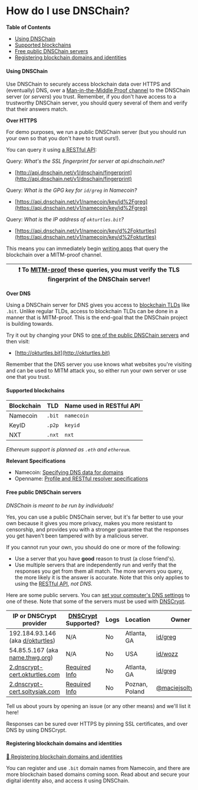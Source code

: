 # How do I use DNSChain?

__Table of Contents__

- [Using DNSChain](<#Using>)
- [Supported blockchains](<#Blockchains>)
- [Free public DNSChain servers](<#Servers>)
- [Registering blockchain domains and identities](<#Registering>)

<a name="Using"></a>
#### Using DNSChain

Use DNSChain to securely access blockchain data over HTTPS and (eventually) DNS, over a [Man-in-the-Middle Proof channel](What-is-it.md#MITMProof) to the DNSChain server (or _servers_) you trust. Remember, if you don't have access to a trustworthy DNSChain server, you should query several of them and verify that their answers match.

__Over HTTPS__

For demo purposes, we run a public DNSChain server (but you should run your own so that you don't have to trust ours!).

You can query it using [a RESTful API](What-is-it.md#API):

Query: _What's the SSL fingerprint for server at api.dnschain.net?_

- [http://api.dnschain.net/v1/dnschain/fingerprint](http://api.dnschain.net/v1/dnschain/fingerprint)

Query: _What is the GPG key for `id/greg` in Namecoin?_

- [https://api.dnschain.net/v1/namecoin/key/id%2Fgreg](https://api.dnschain.net/v1/namecoin/key/id%2Fgreg)

Query: _What is the IP address of `okturtles.bit`?_

- [https://api.dnschain.net/v1/namecoin/key/d%2Fokturtles](https://api.dnschain.net/v1/namecoin/key/d%2Fokturtles)

This means you can immediately begin [writing apps](Developers.md#securing-your-apps-with-dnschain) that query the blockchain over a MITM-proof channel.

| **:exclamation:** To [MITM-proof](What-is-it.md#MITMProof) these queries, you **must** verify the TLS fingerprint of the DNSChain server! |
|-------------------------------------------------------------------------------------------------------------------------------------------|

__Over DNS__

Using a DNSChain server for DNS gives you access to [blockchain TLDs](<#Blockchains>) like `.bit`. Unlike regular TLDs, access to blockchain TLDs can be done in a manner that is MITM-proof. This is the end-goal that the DNSChain project is building towards.

Try it out by changing your DNS to [one of the public DNSChain servers](<#Servers>) and then visit:

- [http://okturtles.bit](http://okturtles.bit)

Remember that the DNS server you use knows what websites you're visiting and can be used to MITM attack you, so either run your own server or use one that you trust.

<a name="Blockchains"/></a>
#### Supported blockchains

| Blockchain |  TLD   | Name used in RESTful API |
|------------|--------|--------------------------|
| Namecoin   | `.bit` | `namecoin`               |
| KeyID      | `.p2p` | `keyid`                  |
| NXT        | `.nxt` | `nxt`                    |

_Ethereum support is planned as `.eth` and `ethereum`._

__Relevant Specifications__

- Namecoin: [Specifying DNS data for domains](https://wiki.namecoin.info/index.php?title=Domain_Name_Specification)
- Openname: [Profile and RESTful resolver specifications](https://github.com/openname/openname-specifications)

<a name="Servers"/></a>
#### Free public DNSChain servers

*DNSChain is meant to be run by individuals!*

Yes, you can use a public DNSChain server, but it's far better to use your own because it gives you more privacy, makes you more resistant to censorship, and provides you with a stronger guarantee that the responses you get haven't been tampered with by a malicious server.

If you cannot run your own, you should do one or more of the following:

- Use a server that you have __good__ reason to trust (a close friend's).
- Use multiple servers that are independently run and verify that the responses you get from them all match. The more servers you query, the more likely it is the answer is accurate. Note that this only applies to using the [RESTful API](What-is-it.md#API), _not DNS._

Here are some public servers. You can [set your computer's DNS settings](https://startpage.com/do/search?q=how+to+change+DNS+settings) to one of these. Note that some of the servers must be used with [DNSCrypt](https://github.com/jedisct1/dnscrypt-proxy).

|                          IP or DNSCrypt provider                           |        [DNSCrypt](http://dnscrypt.org/) Supported?         | Logs |    Location    |                          Owner                          |     Notes      |
|----------------------------------------------------------------------------|------------------------------------------------------------|------|----------------|---------------------------------------------------------|----------------|
| 192.184.93.146 (aka [d/okturtles](https://api.dnschain.net/d/okturtles))    | N/A                                                        | No   | Atlanta, GA    | [id/greg](https://api.dnschain.net/id/greg)              |                |
| 54.85.5.167 (aka [name.thwg.org](name.thwg.org))                           | N/A                                                        | No   | USA            | [id/wozz](https://api.dnschain.net/id/wozz)              |                |
| [2.dnscrypt-cert.okturtles.com](https://gist.github.com/taoeffect/8855230) | [Required Info](https://gist.github.com/taoeffect/8855230) | No   | Atlanta, GA    | [id/greg](https://api.dnschain.net/id/greg)              |                |
| [2.dnscrypt-cert.soltysiak.com](http://dc1.soltysiak.com)                  | [Required Info](http://dc1.soltysiak.com)                  | No   | Poznan, Poland | [@maciejsoltysiak](https://twitter.com/maciejsoltysiak) | IPv6 available |

Tell us about yours by opening an issue (or any other means) and we'll list it here!

Responses can be sured over HTTPS by pinning SSL certificates, and over DNS by using DNSCrypt.

<a name="Registering"/></a>
#### Registering blockchain domains and identities

[:book: Registering blockchain domains and identities](dot-bit-Domains-and-Identities.md)

You can register and use `.bit` domain names from Namecoin, and there are more blockchain based domains coming soon. Read about and secure your digital identity also, and access it using DNSChain.
